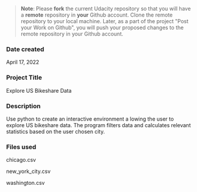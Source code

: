 >**Note**: Please **fork** the current Udacity repository so that you will have a **remote** repository in **your** Github account. Clone the remote repository to your local machine. Later, as a part of the project "Post your Work on Github", you will push your proposed changes to the remote repository in your Github account.

### Date created
April 17, 2022

### Project Title
Explore US Bikeshare Data

### Description
Use python to create an interactive environment a
lowing the user to explore US bikeshare data. The program filters data and calculates relevant statistics based on the user chosen city.

### Files used
chicago.csv

new_york_city.csv

washington.csv
